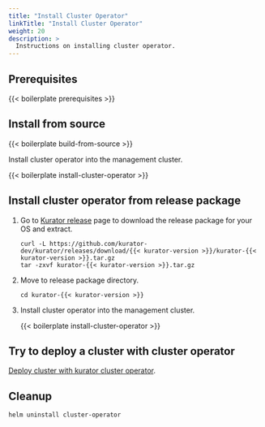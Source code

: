 ```yaml
---
title: "Install Cluster Operator"
linkTitle: "Install Cluster Operator"
weight: 20
description: >
  Instructions on installing cluster operator.
---
```


## Prerequisites

{{< boilerplate prerequisites >}}

## Install from source

{{< boilerplate build-from-source >}}

Install cluster operator into the management cluster.

{{< boilerplate install-cluster-operator >}}

## Install cluster operator from release package


1. Go to [Kurator release](https://github.com/kurator-dev/kurator/releases) page to download the release package for your OS and extract.

    ```console
    curl -L https://github.com/kurator-dev/kurator/releases/download/{{< kurator-version >}}/kurator-{{< kurator-version >}}.tar.gz
    tar -zxvf kurator-{{< kurator-version >}}.tar.gz
    ```

1. Move to release package directory.

    ```console
    cd kurator-{{< kurator-version >}}
    ```

1. Install cluster operator into the management cluster.

    {{< boilerplate install-cluster-operator >}}

## Try to deploy a cluster with cluster operator

[Deploy cluster with kurator cluster operator](/docs/cluster-operator/kurator-cluster-api).

## Cleanup

```bash
helm uninstall cluster-operator
```
